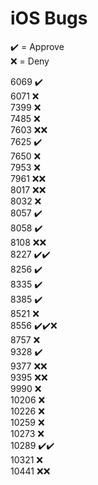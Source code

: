 # iOS Bugs

✔️ = Approve  
❌ = Deny

6069 ✔️  
6071 ❌  
7399 ❌  
7485 ❌  
7603 ❌❌  
7625 ✔️  
7650 ❌  
7953 ❌  
7961 ❌❌  
8017 ❌❌  
8032 ❌  
8057 ✔️  
8058 ✔️  
8108 ❌❌  
8227 ✔️✔️  
8256 ✔️  
8335 ✔️  
8385 ✔️  
8521 ❌  
8556 ✔️✔️❌  
8757 ❌  
9328 ✔️  
9377 ❌❌  
9395 ❌❌  
9990 ❌  
10206 ❌  
10226 ❌  
10259 ❌  
10273 ❌  
10289 ✔️✔️  
10321 ❌  
10441 ❌❌
